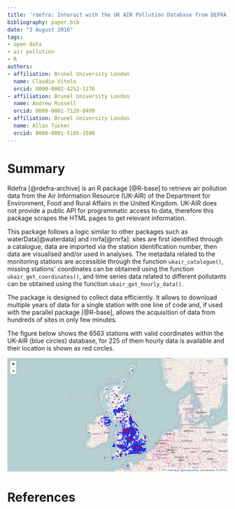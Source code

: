 ```yaml
---
title: 'rdefra: Interact with the UK AIR Pollution Database from DEFRA'
bibliography: paper.bib
date: "3 August 2016"
tags:
- open data
- air pollution
- R
authors:
- affiliation: Brunel University London
  name: Claudia Vitolo
  orcid: 0000-0002-4252-1176
- affiliation: Brunel University London
  name: Andrew Russell
  orcid: 0000-0001-7120-8499
- affiliation: Brunel University London
  name: Allan Tucker
  orcid: 0000-0001-5105-3506
---
```


# Summary

Rdefra [@rdefra-archive] is an R package [@R-base] to retrieve air pollution data from the Air Information Resource (UK-AIR) of the Department for Environment, Food and Rural Affairs in the United Kingdom. UK-AIR does not provide a public API for programmatic access to data, therefore this package scrapes the HTML pages to get relevant information.

This package follows a logic similar to other packages such as waterData[@waterdata] and rnrfa[@rnrfa]: sites are first identified through a catalogue, data are imported via the station identification number, then data are visualised and/or used in analyses. The metadata related to the monitoring stations are accessible through the function `ukair_catalogue()`, missing stations' coordinates can be obtained using the function `ukair_get_coordinates()`, and time series data related to different pollutants can be obtained using the function `ukair_get_hourly_data()`.

The package is designed to collect data efficiently. It allows to download multiple years of data for a single station with one line of code and, if used with the parallel package [@R-base], allows the acquisition of data from hundreds of sites in only few minutes.

The figure below shows the 6563 stations with valid coordinates within the UK-AIR (blue circles) database, for 225 of them hourly data is available and their location is shown as red circles.

![UK-AIR monitoring stations (August 2016)](MonitoringStations.png)

# References
